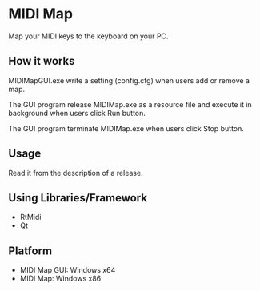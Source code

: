 # MIDI Map

Map your MIDI keys to the keyboard on your PC.

## How it works

MIDIMapGUI.exe write a setting (config.cfg) when users add or remove a map. 

The GUI program release MIDIMap.exe as a resource file and execute it in background when users click Run button.

The GUI program  terminate MIDIMap.exe when users click Stop button.

## Usage

Read it from the description of a release.

## Using Libraries/Framework

- RtMidi
- Qt

## Platform

- MIDI Map GUI: Windows x64
- MIDI Map: Windows x86